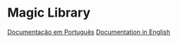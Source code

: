 # Magic Library
[Documentação em Português](./docs/português.md)
[Documentation in English](./docs/inglês.md)